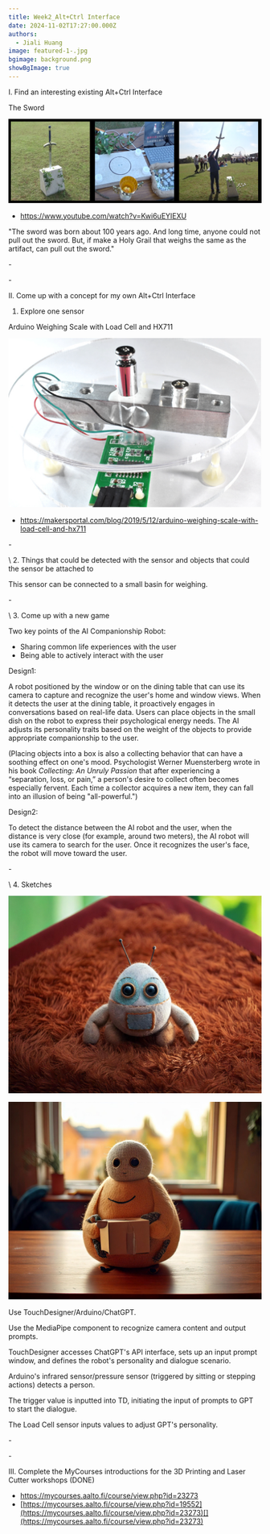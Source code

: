 ```yaml
---
title: Week2_Alt+Ctrl Interface
date: 2024-11-02T17:27:00.000Z
authors:
  - Jiali Huang
image: featured-1-.jpg
bgimage: background.png
showBgImage: true
---
```

I. Find an interesting existing Alt+Ctrl Interface

The Sword

![1](1.png)

* <https://www.youtube.com/watch?v=Kwi6uEYIEXU>

"The sword was born about 100 years ago. And long time, anyone could not pull out the sword. But, if make a Holy Grail that weighs the same as the artifact, can pull out the sword."

\-

\-[](https://www.youtube.com/watch?v=Kwi6uEYIEXU)[](https://www.youtube.com/watch?v=Kwi6uEYIEXU)[](https://www.youtube.com/watch?v=Kwi6uEYIEXU)

[](https://www.youtube.com/watch?v=Kwi6uEYIEXU)II. Come up with a concept for my own Alt+Ctrl Interface

1. Explore one sensor

Arduino Weighing Scale with Load Cell and HX711[](https://makersportal.com/blog/2019/5/12/arduino-weighing-scale-with-load-cell-and-hx711)[](https://makersportal.com/blog/2019/5/12/arduino-weighing-scale-with-load-cell-and-hx711)

![2](2.png)

* <https://makersportal.com/blog/2019/5/12/arduino-weighing-scale-with-load-cell-and-hx711>[](https://makersportal.com/blog/2019/5/12/arduino-weighing-scale-with-load-cell-and-hx711)

\-

\    2. Things that could be detected with the sensor and objects that could the sensor be attached to

This sensor can be connected to a small basin for weighing.

\-

\    3. Come up with a new game

Two key points of the AI Companionship Robot: 

* Sharing common life experiences with the user
* Being able to actively interact with the user

Design1: 

A robot positioned by the window or on the dining table that can use its camera to capture and recognize the user's home and window views. When it detects the user at the dining table, it proactively engages in conversations based on real-life data. Users can place objects in the small dish on the robot to express their psychological energy needs. The AI adjusts its personality traits based on the weight of the objects to provide appropriate companionship to the user.

(Placing objects into a box is also a collecting behavior that can have a soothing effect on one's mood. Psychologist Werner Muensterberg wrote in his book *Collecting: An Unruly Passion* that after experiencing a “separation, loss, or pain,” a person's desire to collect often becomes especially fervent. Each time a collector acquires a new item, they can fall into an illusion of being "all-powerful.")

Design2:

To detect the distance between the AI robot and the user, when the distance is very close (for example, around two meters), the AI robot will use its camera to search for the user. Once it recognizes the user's face, the robot will move toward the user.

\-

\    4. Sketches

![5](5.png)

![4](4.png)

Use TouchDesigner/Arduino/ChatGPT.

Use the MediaPipe component to recognize camera content and output prompts.

TouchDesigner accesses ChatGPT's API interface, sets up an input prompt window, and defines the robot's personality and dialogue scenario.

Arduino's infrared sensor/pressure sensor (triggered by sitting or stepping actions) detects a person.

The trigger value is inputted into TD, initiating the input of prompts to GPT to start the dialogue.

The Load Cell sensor inputs values to adjust GPT's personality.

\-

\-

III. Complete the MyCourses introductions for the 3D Printing and Laser Cutter workshops (DONE)

* <https://mycourses.aalto.fi/course/view.php?id=23273>
* [https://mycourses.aalto.fi/course/view.php?id=19552](https://mycourses.aalto.fi/course/view.php?id=23273)[](https://mycourses.aalto.fi/course/view.php?id=23273)
